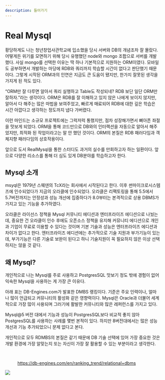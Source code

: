 ```yaml
---
description: 들어가기
---
```


# Real Mysql

황당하게도 나는 청년창업사관학교에 입소했을 당시 서버와 DB의 개념조차 잘 몰랐다. 어떻게든 위기를 모면하기 위해 당시 유행했던 node와 mongo 조합으로 서버를 개발했다. 사실 mongo를 선택한 이유는 딱 하나 기본적으로 지원하는 ORM이였다. 모바일도 공부하면서 개발하는 마당에 RDB와 쿼리까지 학습할 시간이 없다고 판단했기 때문이다. 그렇게 시작된 ORM과의 인연은 지금도 큰 도움이 됐지만, 한가지 잘못된 생각을 가지게 된 적도 있다.

“ORM만 잘 다루면 알아서 쿼리 실행하고 Table도 작성되네? RDB 보단 일단 ORM만 잘하자.”라는 생각이다. ORM은 RDB를 잘 이해하고 있지 않은 나에게 보이지 않지만, 알아서 다 해주는 많은 마법을 보여주었고, 빠르게 매료되어 RDB에 대한 깊은 학습은 시간 아깝다고 생각하는 정도까지 냅다 가버렸다.

이런 마인드는 소규모 프로젝트에는 그럭저럭 통했지만, 점차 성장해가면서 뼈아픈 좌절을 맛보게 되었다. ORM을 통해 코드만으로 DB와의 인터랙션을 자동으로 알아서 해주었지만,  최적화 된 작업이라고는 말 안 했던 것이다. ORM의 본질은 RDB 패러다임과 객체지향 패러다임의 상호작용이다.

앞으로 도서 RealMysql을 통한 스터디도 과거의 실수를 만회하고자 하는 일환이다. 앞으로 다양한 리소스를 통해 더 심도 있게 DB분야를 학습하고자 한다.

## Mysql 소개

msyql은 1979년 스웨덴의 TcX라는 회사에서 시작된다고 한다. 이후 썬마이크로시스템즈에 인수되었다가 지금의 오라클에 인수되었다. 오라클은 리팩토링을 통해 5.5에서 5.7버전까지는 안정성과 성능 개선에 집중하다가 8.0부터는 본격적으로 상용 DBMS가 가지고 있는 기능을 추가하였다.

오라클은 라이선스 정책을 Mysql 커뮤니티 에디션과 엔터프라이즈 에디션으로 나눴는데, 중요한 건 오라클이 인수 후에도 오픈소스 정책을 유지해 커뮤니티 에디션으로 개인과 기업이 무료로 이용할 수 있다는 것이며 기본 기술과 성능은 엔터프라이즈 에디션과 차이가 없다고 한다. 엔터프라이즈 에디션에는 추가적으로 기술 지원과 부가기능이 있는데, 부가기능은 다른 기술로 보완이 된다고 하니 기술지원이 꼭 필요하지 않은 이상 선택하지는 않을 것 같다.

## 왜 Mysql?

개인적으로 나는 Mysql를 주로 사용하고 PostgresSQL 맛보기 정도 밖에 경험이 없어 익숙한 Mysql을 사용하는 게 가장 큰 이유다.

아래 표는 DB-Engines.com가 발표한 DMBS 랭킹이다. 기준은 주요 인력이나, 얼마나 많이 언급되고 커뮤니티의 활성화 같은 영향력이다. Mysql은 Oracle과 더불어 세계적으로 가장 많이 사용되며 그러기에 활발한 커뮤니티와 많은 레퍼런스를 가지고 있다.

Mysql@5 버전 대에서 기능과 성능이 PostgresSQL보다 비교적 좋지 않아 PostgresSQL를 사용하는 사례를 몇번 본적이 있다. 하지만 8버전대에서는 많은 성능개선과 기능 추가되었으니 문제 없다고 본다.

개인적으로 모두 RDMBS의 본질은 같기 때문에 DB 기술 선택에 있어 가장 중요한 것은 개발 환경에 가장 알맞는지 또는 자신이 가장 잘 활용할 수 있는 부분이라고 생각한다.



<figure><img src="../../../.gitbook/assets/스크린샷 2023-02-02 오전 12.30.47.png" alt=""><figcaption><p><a href="https://db-engines.com/en/ranking_trend/relational+dbms">https://db-engines.com/en/ranking_trend/relational+dbms</a></p></figcaption></figure>

![](https://s3-us-west-2.amazonaws.com/secure.notion-static.com/1169fe06-a95b-413d-82bf-b54138abba95/%E1%84%89%E1%85%B3%E1%84%8F%E1%85%B3%E1%84%85%E1%85%B5%E1%86%AB%E1%84%89%E1%85%A3%E1%86%BA\_2023-01-26\_%E1%84%8B%E1%85%A9%E1%84%8C%E1%85%A5%E1%86%AB\_12.55.20.png)
